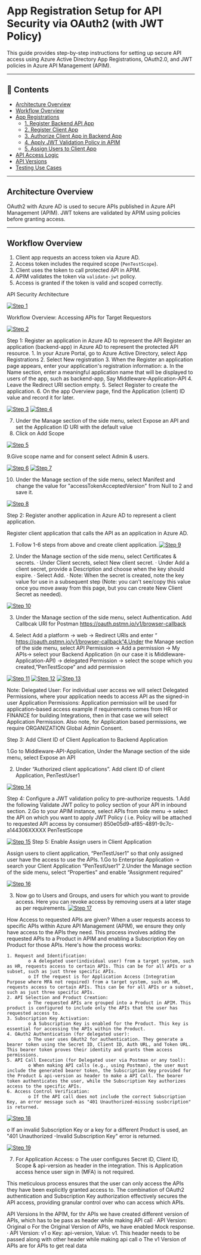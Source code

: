 #  App Registration Setup for API Security via OAuth2 (with JWT Policy)

This guide provides step-by-step instructions for setting up secure API access using Azure Active Directory App Registrations, OAuth2.0, and  JWT policies in Azure API Management (APIM).

---

## 📌 Contents

- [Architecture Overview](#architecture-overview)
- [Workflow Overview](#workflow-overview)
- [App Registrations](#app-registrations)
  - [1. Register Backend API App](#1-register-backend-api-app)
  - [2. Register Client App](#2-register-client-app)
  - [3. Authorize Client App in Backend App](#3-authorize-client-app-in-backend-app)
  - [4. Apply JWT Validation Policy in APIM](#4-apply-jwt-validation-policy-in-apim)
  - [5. Assign Users to Client App](#5-assign-users-to-client-app)
- [API Access Logic](#api-access-logic)
- [API Versions](#api-versions)
- [Testing Use Cases](#testing-use-cases)

---

##  Architecture Overview

OAuth2 with Azure AD is used to secure APIs published in Azure API Management (APIM). JWT tokens are validated by APIM using policies before granting access.

---

##  Workflow Overview

1. Client app requests an access token via Azure AD.
2. Access token includes the required scope (`PenTestScope`).
3. Client uses the token to call protected API in APIM.
4. APIM validates the token via `validate-jwt` policy.
5. Access is granted if the token is valid and scoped correctly.

API Security Architecture

[![Step 1](./appregistration1.png)](./appregistration1.png)

Workflow Overview: Accessing APIs for Target Requestors

[![Step 2](./appregistration2.png)](./appregistration2.png)

Step 1: Register an application in Azure AD to represent the API
Register an application (backend-app) in Azure AD to represent the protected API resource.​
	1. In your Azure Portal, go to Azure Active Directory, select App Registrations
	2. Select New registration
	 3. When the Register an application page appears, enter your application's registration information:
			a. In the Name section, enter a meaningful application name that will be displayed to users of the app, such as backend-app, Say Middleware-Application-API 
   4. Leave the Redirect URI section empty.
	 5. Select Register to create the application.
	 6. On the app Overview page, find the Application (client) ID value and record it for later.

[![Step 3](./appregistration3.png)](./appregistration3.png)
[![Step 4](./appregistration4.png)](./appregistration4.png)

7. Under the Manage section of the side menu, select Expose an API and set the Application ID URI with the default value
8. Click on Add Scope

[![Step 5](./appregistration5.png)](./appregistration5.png)

9.Give scope name and for consent select Admin & users.

[![Step 6](./appregirstration6.png)](./appregirstration6.png)
[![Step 7](./appregistration7.png)](./appregistration7.png)

10. Under the Manage section of the side menu, select Manifest and change the value for "accessTokenAcceptedVersion" from Null to 2 and save it.

[![Step 8](./appregistration8.png)](./appregistration8.png)

Step 2: Register another application in Azure AD to represent a client application.
 
Register client application that calls the API as an application in Azure AD. 
1. Follow 1-6 steps from above and create client application.
[![Step 9](./appregistration9.png)](./appregistration9.png)

2. Under the Manage section of the side menu, select Certificates & secrets.
· Under Client secrets, select New client secret.
· Under Add a client secret, provide a Description and choose when the key should expire.
· Select Add.
· Note: When the secret is created, note the key value for use in a subsequent step (Note: you can't see/copy this value once you move away from this page, but you can create New Client Secret as needed).

[![Step 10](./appregirstration10.png)](./appregirstration10.png)

3. Under the Manage section of the side menu, select Authentication. Add Callbcak URI for Postman https://oauth.pstmn.io/v1/browser-callback
 
4. Select Add a platform -> web -> Redirect URIs and enter “ https://oauth.pstmn.io/v1/browser-callback”4.Under the Manage section of the side menu, select API Permission -> Add a permission -> My APIs-> select your Backend Application (in our case it is Middleware-Application-API) -> delegated Permission -> select the scope which you created,”PenTestScope” and add permission

[![Step 11](./appregistration11.png)](./appregistration11.png)
[![Step 12](./appregistration12.png)](./appregistration12.png)
[![Step 13](./appregistration13.png)](./appregistration13.png)

Note: 
Delegated User: For individual user access we will select Delegated Permissions, where your application needs to access API as the signed-in user
Application Permissions: Application permission will be used for application-based access example if requirements comes from HR or FINANCE for building Integrations, then in that case we will select Application Permission. Also note, for Application based permissions, we require ORGANIZATION Global Admin Consent.

Step 3: Add Client ID of Client Application to Backend Application

1.Go to Middleware-API-Application, Under the Manage section of the side menu, select Expose an API 

2. Under “Authorized client applications”. Add client ID of client Application, PenTestUser1

[![Step 14](./appregistration14.png)](./appregistration14.png)

Step 4: Configure a JWT validation policy to pre-authorize requests.
1.Add the following Validate JWT policy to <inbound> policy section of your API in inbound section. 
2.Go to your APIM instance, select APIs from side menu -> select the API on which you want to apply JWT Policy ( i.e. Policy will be attached to requested API access by consumer)
<policies>
    <inbound>
        <base />
        <rate-limit calls="10" renewal-period="60" />
        <quota-by-key calls="1000000" bandwidth="1000000" renewal-period="241920" counter-key="default" />
        <validate-jwt header-name="Authorization" failed-validation-httpcode="401" failed-validation-error-message="Unauthorized. Access token is missing or invalid">
            <openid-config url="https://login.microsoftonline.com/organizations/v2.0/.well-known/openid-configuration" />
            <audiences>
                <audience>850e05d9-af85-4891-9c7c-a144306XXXXX</audience>
            </audiences>
            <required-claims>
                <claim name="scp" match="any">
                    <value>PenTestScope</value>
                </claim>
            </required-claims>
        </validate-jwt>
    </inbound>

[![Step 15](./appregistration15.png)](./appregistration15.png)
Step 5: Enable Assign users in Client Application 

Assign users to client application, “PenTestUser1” so that only assigned user have the access to use the APIs.
1.Go to Enterprise Application -> search your Client Application “PenTestUser1”
2.Under the Manage section of the side menu, select “Properties” and enable  “Assignment required”

[![Step 16](./appregistration16.png)](./appregistration16.png)


3. Now go to Users and Groups, and users for which you want to provide access. Here you can revoke access by removing users at a later stage as per requirements.
[![Step 17](./appregistration17.png)](./appregistration17.png)


How Access to requested APIs are given?
When a user requests access to specific APIs within Azure API Management (APIM), we ensure they only have access to the APIs they need. This process involves adding the requested APIs to a Product in APIM and enabling a Subscription Key on Product for those APIs. Here's how the process works:

	1. Request and Identification:
			o A delegated user(individual user) from a target system, such as HR, requests access to certain APIs. This can be for all APIs or a subset, such as just three specific APIs. 
			o If the request is for Application Access (Integration Purpose where MFA not required) from a target system, such as HR, requests access to certain APIs. This can be for all APIs or a subset, such as just three specific APIs.
	2. API Selection and Product Creation:
			o The requested APIs are grouped into a Product in APIM. This product is configured to include only the APIs that the user has requested access to.
	3. Subscription Key Activation:
			o A Subscription Key is enabled for the Product. This key is essential for accessing the APIs within the Product.
	4. OAuth2 Authentication (for delegated user):
			o The user uses OAuth2 for authentication. They generate a bearer token using the Secret ID, Client ID, Auth URL, and Token URL. This bearer token proves their identity and grants them access permissions.
	5. API Call Execution (for Delegated user via Postman or any tool):
			o When making API calls (e.g., using Postman), the user must include the generated bearer token, the Subscription Key provided for the Product & api-version as header to make a API Call. The bearer token authenticates the user, while the Subscription Key authorizes access to the specific APIs.
	6. Access Control Verification:
			o If the API call does not include the correct Subscription Key, an error message such as "401 Unauthorized-missing susbcription" is returned.

[![Step 18](./appregistration18.png)](./appregistration18.png)

o If an invalid Subscription Key or a key for a different Product is used, an "401 Unauthorized -Invalid Subscription Key" error is returned.

[![Step 19](./appregistration19.png)](./appregistration19.png)

7. For Application Access:
	o The user configures Secret ID, Client ID, Scope & api-version as header in the integration. This is Application access hence user sign in (MFA) is not required.
 
This meticulous process ensures that the user can only access the APIs they have been explicitly granted access to. The combination of OAuth2 authentication and Subscription Key authorization effectively secures the API access, providing granular control over who can access which APIs.



API Versions
In the APIM, for thr APIs we have created different version of APIs, which has to be pass as header while making API call
· API Version: Original
	o For the Original Version of APIs, we have enabled Mock response.
· API Version: v1
	o Key: api-version, Value: v1. This header needs to be passed along with other header while making api call
	o The v1 Version of APIs are for APIs to get real data
